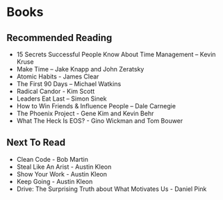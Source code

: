 # Books

## Recommended Reading
- 15 Secrets Successful People Know About Time Management – Kevin Kruse
- Make Time – Jake Knapp and John Zeratsky
- Atomic Habits - James Clear
- The First 90 Days – Michael Watkins
- Radical Candor - Kim Scott
- Leaders Eat Last – Simon Sinek
- How to Win Friends & Influence People – Dale Carnegie
- The Phoenix Project - Gene Kim and Kevin Behr
- What The Heck Is EOS? - Gino Wickman and Tom Bouwer

## Next To Read
- Clean Code - Bob Martin
- Steal Like An Arist - Austin Kleon
- Show Your Work - Austin Kleon
- Keep Going - Austin Kleon
- Drive: The Surprising Truth about What Motivates Us - Daniel Pink

